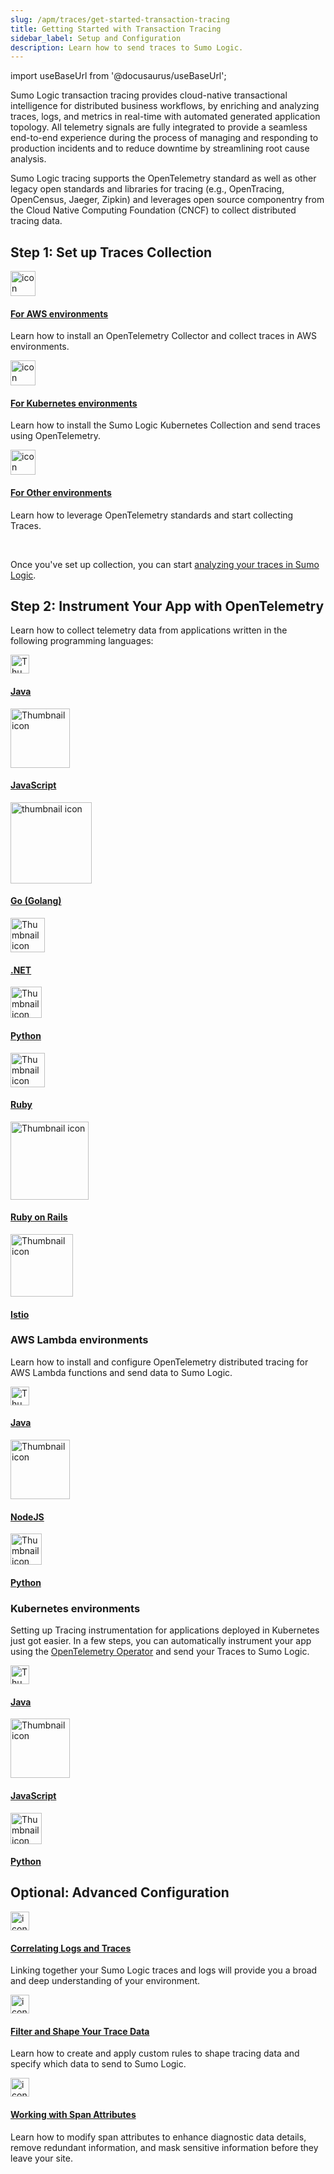 ```yaml
---
slug: /apm/traces/get-started-transaction-tracing
title: Getting Started with Transaction Tracing
sidebar_label: Setup and Configuration
description: Learn how to send traces to Sumo Logic.
---
```


import useBaseUrl from '@docusaurus/useBaseUrl';

Sumo Logic transaction tracing provides cloud-native transactional intelligence for distributed business workflows, by enriching and analyzing traces, logs, and metrics in real-time with automated generated application topology. All telemetry signals are fully integrated to provide a seamless end-to-end experience during the process of managing and responding to production incidents and to reduce downtime by streamlining root cause analysis.

Sumo Logic tracing supports the OpenTelemetry standard as well as other legacy open standards and libraries for tracing (e.g., OpenTracing, OpenCensus, Jaeger, Zipkin) and leverages open source componentry from the Cloud Native Computing Foundation (CNCF) to collect distributed tracing data.


## Step 1: Set up Traces Collection

<div className="box-wrapper" >
<div className="box smallbox card">
  <div className="container">
  <a href="/docs/apm/traces/get-started-transaction-tracing/set-up-traces-collection-aws-environments"><img src='https://upload.wikimedia.org/wikipedia/commons/5/5c/Amazon_Lambda_architecture_logo.svg' alt="icon" width="40"/><h4>For AWS environments</h4></a>
  <p>Learn how to install an OpenTelemetry Collector and collect traces in AWS environments.</p>
  </div>
</div>
<div className="box smallbox card">
  <div className="container">
  <a href="/docs/apm/traces/get-started-transaction-tracing/set-up-traces-collection-for-kubernetes-environments"><img src={useBaseUrl('img/icons/operations/kubernetes.png')} alt="icon" width="40"/><h4>For Kubernetes environments</h4></a>
  <p> Learn how to install the Sumo Logic Kubernetes Collection and send traces using OpenTelemetry.</p>
  </div>
</div>
<div className="box smallbox card">
  <div className="container">
  <a href="/docs/apm/traces/get-started-transaction-tracing/set-up-traces-collection-for-other-environments"><img src={useBaseUrl('img/icons/traces.png')} alt="icon" width="40"/><h4>For Other environments</h4></a>
  <p>Learn how to leverage OpenTelemetry standards and start collecting Traces.</p>
  </div>
</div>
</div>

<br/>

Once you've set up collection, you can start [analyzing your traces in Sumo Logic](/docs/apm/traces/view-and-investigate-traces).


## Step 2: Instrument Your App with OpenTelemetry

Learn how to collect telemetry data from applications written in the following programming languages:

<div className="box-wrapper" >
<div className="box smallbox card">
  <div className="container">
  <img src='https://upload.wikimedia.org/wikipedia/en/thumb/3/30/Java_programming_language_logo.svg/131px-Java_programming_language_logo.svg.png' alt="Thumbnail icon" width="30"/>
  <h4><a href="/docs/apm/traces/get-started-transaction-tracing/opentelemetry-instrumentation/java">Java</a></h4>
  </div>
</div>
<div className="box smallbox card">
  <div className="container">
  <img src='https://www.freepnglogos.com/uploads/javascript-png/javascript-logo-transparent-logo-javascript-images-3.png' alt="Thumbnail icon" width="95"/>
  <h4><a href="/docs/apm/traces/get-started-transaction-tracing/opentelemetry-instrumentation/javascript">JavaScript</a></h4>
  </div>
</div>
  <div className="box smallbox card">
    <div className="container">
    <img src={useBaseUrl('img/traces/go-logo.png')} alt="thumbnail icon" width="130"/>
    <h4><a href="/docs/apm/traces/get-started-transaction-tracing/opentelemetry-instrumentation/go">Go (Golang)</a></h4>
    </div>
  </div>
  <div className="box smallbox card">
    <div className="container">
    <img src='https://upload.wikimedia.org/wikipedia/commons/thumb/e/ee/.NET_Core_Logo.svg/512px-.NET_Core_Logo.svg.png' alt="Thumbnail icon" width="55"/>
    <h4><a href="/docs/apm/traces/get-started-transaction-tracing/opentelemetry-instrumentation/net">.NET</a></h4>
    </div>
  </div>
  <div className="box smallbox card">
    <div className="container">
    <img src='https://upload.wikimedia.org/wikipedia/commons/c/c3/Python-logo-notext.svg' alt="Thumbnail icon" width="50"/>
    <h4><a href="/docs/apm/traces/get-started-transaction-tracing/opentelemetry-instrumentation/python">Python</a></h4>
    </div>
  </div>
  <div className="box smallbox card">
    <div className="container">
    <img src='https://upload.wikimedia.org/wikipedia/commons/7/73/Ruby_logo.svg' alt="Thumbnail icon" width="55"/>
    <h4><a href="/docs/apm/traces/get-started-transaction-tracing/opentelemetry-instrumentation/ruby">Ruby</a></h4>
    </div>
  </div>
  <div className="box smallbox card">
    <div className="container">
    <img src='https://upload.wikimedia.org/wikipedia/commons/6/62/Ruby_On_Rails_Logo.svg' alt="Thumbnail icon" width="125"/>
    <h4><a href="/docs/apm/traces/get-started-transaction-tracing/opentelemetry-instrumentation/ruby-on-rails">Ruby on Rails</a></h4>
    </div>
  </div>
  <div className="box smallbox card">
    <div className="container">
    <img src={useBaseUrl('img/integrations/saas-cloud/istio.png')} alt="Thumbnail icon" width="100"/>
    <h4><a href="/docs/apm/traces/get-started-transaction-tracing/opentelemetry-instrumentation/istio">Istio</a></h4>
    </div>
  </div>
</div>


### AWS Lambda environments

Learn how to install and configure OpenTelemetry distributed tracing for AWS Lambda functions and send data to Sumo Logic.

<div className="box-wrapper" markdown="1">
<div className="box smallbox card">
  <div className="container">
  <img src='https://upload.wikimedia.org/wikipedia/en/thumb/3/30/Java_programming_language_logo.svg/131px-Java_programming_language_logo.svg.png' alt="Thumbnail icon" width="30"/>
  <h4><a href="/docs/apm/traces/get-started-transaction-tracing/opentelemetry-instrumentation/aws-lambda/java">Java</a></h4>
  </div>
</div>
<div className="box smallbox card">
  <div className="container">
  <img src='https://upload.wikimedia.org/wikipedia/commons/d/d9/Node.js_logo.svg' alt="Thumbnail icon" width="95"/>
  <h4><a href="/docs/apm/traces/get-started-transaction-tracing/opentelemetry-instrumentation/aws-lambda/nodejs">NodeJS</a></h4>
  </div>
</div>
  <div className="box smallbox card">
    <div className="container">
    <img src='https://upload.wikimedia.org/wikipedia/commons/c/c3/Python-logo-notext.svg' alt="Thumbnail icon" width="50"/>
    <h4><a href="/docs/apm/traces/get-started-transaction-tracing/opentelemetry-instrumentation/aws-lambda/python">Python</a></h4>
    </div>
  </div>
</div>

### Kubernetes environments

Setting up Tracing instrumentation for applications deployed in Kubernetes just got easier. In a few steps, you can automatically instrument your app using the [OpenTelemetry Operator](https://github.com/open-telemetry/opentelemetry-helm-charts/tree/main/charts/opentelemetry-operator) and send your Traces to Sumo Logic.

<div className="box-wrapper" >
<div className="box smallbox card">
  <div className="container">
  <img src='https://upload.wikimedia.org/wikipedia/en/thumb/3/30/Java_programming_language_logo.svg/131px-Java_programming_language_logo.svg.png' alt="Thumbnail icon" width="30"/>
  <h4><a href="/docs/apm/traces/get-started-transaction-tracing/opentelemetry-instrumentation/kubernetes">Java</a></h4>
  </div>
</div>
<div className="box smallbox card">
  <div className="container">
  <img src='https://www.freepnglogos.com/uploads/javascript-png/javascript-logo-transparent-logo-javascript-images-3.png' alt="Thumbnail icon" width="95"/>
  <h4><a href="/docs/apm/traces/get-started-transaction-tracing/opentelemetry-instrumentation/kubernetes">JavaScript</a></h4>
  </div>
</div>
  <div className="box smallbox card">
    <div className="container">
    <img src='https://upload.wikimedia.org/wikipedia/commons/c/c3/Python-logo-notext.svg' alt="Thumbnail icon" width="50"/>
    <h4><a href="/docs/apm/traces/get-started-transaction-tracing/opentelemetry-instrumentation/kubernetes">Python</a></h4>
    </div>
  </div>
</div>

## Optional: Advanced Configuration

<div className="box-wrapper" >
<div className="box smallbox card">
  <div className="container">
  <a href="/docs/apm/traces/advanced-configuration/filter-shape-tracing-data"><img src={useBaseUrl('img/icons/traces.png')} alt="icon" width="30"/><h4>Correlating Logs and Traces</h4></a>
  <p>Linking together your Sumo Logic traces and logs will provide you a broad and deep understanding of your environment.</p>
  </div>
</div>
<div className="box smallbox card">
  <div className="container">
  <a href="/docs/apm/traces/advanced-configuration/filter-shape-tracing-data"><img src={useBaseUrl('img/icons/traces.png')} alt="icon" width="30"/><h4>Filter and Shape Your Trace Data</h4></a>
  <p>Learn how to create and apply custom rules to shape tracing data and specify which data to send to Sumo Logic.</p>
  </div>
</div>
<div className="box smallbox card">
  <div className="container">
  <a href="/docs/apm/traces/advanced-configuration/working-with-span-attributes"><img src={useBaseUrl('img/icons/traces.png')} alt="icon" width="30"/><h4>Working with Span Attributes</h4></a>
  <p>Learn how to modify span attributes to enhance diagnostic data details, remove redundant information, and mask sensitive information before they leave your site.</p>
  </div>
</div>
</div>
